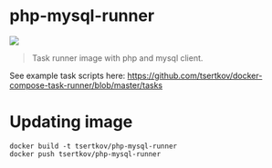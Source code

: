 # php-mysql-runner

[![](https://badge.imagelayers.io/tsertkov/php-mysql-runner:latest.svg)](https://imagelayers.io/?images=tsertkov/php-mysql-runner:latest 'Get your own badge on imagelayers.io')

> Task runner image with php and mysql client.

See example task scripts here: https://github.com/tsertkov/docker-compose-task-runner/blob/master/tasks

# Updating image

```
docker build -t tsertkov/php-mysql-runner
docker push tsertkov/php-mysql-runner
```
